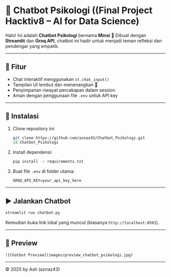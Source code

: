 # 🧠 Chatbot Psikologi ((Final Project Hacktiv8 – AI for Data Science)

Halo! Ini adalah **Chatbot Psikologi** bernama **Minsi** 🩵
Dibuat dengan **Streamlit** dan **Groq API**, chatbot ini hadir untuk menjadi teman refleksi dan pendengar yang empatik.

---

## 🚀 Fitur

* Chat interaktif menggunakan `st.chat_input()`
* Tampilan UI lembut dan menenangkan 🎨
* Penyimpanan riwayat percakapan dalam session
* Aman dengan penggunaan file `.env` untuk API key

---

## 🧩 Instalasi

1. Clone repository ini:

   ```bash
   git clone https://github.com/aznaz43/Chatbot_Psikologi.git
   cd Chatbot_Psikologi
   ```

2. Install dependensi:

   ```bash
   pip install -r requirements.txt
   ```

3. Buat file `.env` di folder utama:

   ```
   GROQ_API_KEY=your_api_key_here
   ```

---

## ▶️ Jalankan Chatbot

```bash
streamlit run chatbot.py
```

Kemudian buka link lokal yang muncul (biasanya `http://localhost:8501`).

---

## 📸 Preview



```
![Chatbot Preview](images/preview_chatbot_psikologi.jpg)

```

---


© 2025 by Ash (aznaz43)
